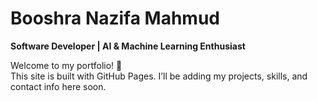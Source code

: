 # Booshra Nazifa Mahmud
**Software Developer | AI & Machine Learning Enthusiast**

Welcome to my portfolio! 🚀  
This site is built with GitHub Pages. I’ll be adding my projects, skills, and contact info here soon.
